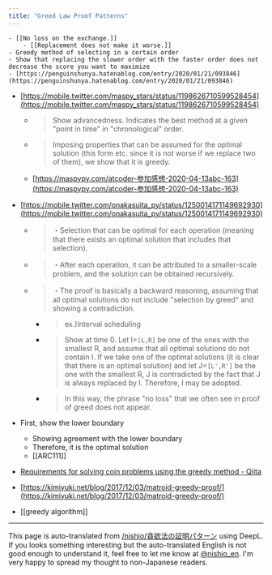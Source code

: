 ```yaml
---
title: "Greed Law Proof Patterns"
---
```


    - [[No loss on the exchange.]]
        - [[Replacement does not make it worse.]]
    - Greedy method of selecting in a certain order
    - Show that replacing the slower order with the faster order does not decrease the score you want to maximize
    - [https://penguinshunya.hatenablog.com/entry/2020/01/21/093846](https://penguinshunya.hatenablog.com/entry/2020/01/21/093846)

- [https://mobile.twitter.com/maspy_stars/status/1198626710599528454](https://mobile.twitter.com/maspy_stars/status/1198626710599528454)
    - > Show advancedness. Indicates the best method at a given "point in time" in "chronological" order.
    - >  Imposing properties that can be assumed for the optimal solution (this form etc. since it is not worse if we replace two of them), we show that it is greedy.
    - [https://maspypy.com/atcoder-参加感想-2020-04-13abc-163](https://maspypy.com/atcoder-参加感想-2020-04-13abc-163)

- [https://mobile.twitter.com/onakasuita_py/status/1250014171149692930](https://mobile.twitter.com/onakasuita_py/status/1250014171149692930)
    - > ・Selection that can be optimal for each operation (meaning that there exists an optimal solution that includes that selection).
    - >  ・After each operation, it can be attributed to a smaller-scale problem, and the solution can be obtained recursively.
    - >  ・The proof is basically a backward reasoning, assuming that all optimal solutions do not include "selection by greed" and showing a contradiction.
        - > ex.)Interval scheduling
        - >  Show at time 0. Let I=`[L,R]` be one of the ones with the smallest R, and assume that all optimal solutions do not contain I. If we take one of the optimal solutions (it is clear that there is an optimal solution) and let J=`[L',R']` be the one with the smallest R, J is contradicted by the fact that J is always replaced by I. Therefore, I may be adopted.
        - > In this way, the phrase "no loss" that we often see in proof of greed does not appear.

- First, show the lower boundary
    - Showing agreement with the lower boundary
    - Therefore, it is the optimal solution
    - [[ARC111]]

- [Requirements for solving coin problems using the greedy method - Qiita](https://qiita.com/s417-lama/items/0cdd95fddb2067876896)

- [https://kimiyuki.net/blog/2017/12/03/matroid-greedy-proof/](https://kimiyuki.net/blog/2017/12/03/matroid-greedy-proof/)

- [[greedy algorithm]]

---
This page is auto-translated from [/nishio/貪欲法の証明パターン](https://scrapbox.io/nishio/貪欲法の証明パターン) using DeepL. If you looks something interesting but the auto-translated English is not good enough to understand it, feel free to let me know at [@nishio_en](https://twitter.com/nishio_en). I'm very happy to spread my thought to non-Japanese readers.